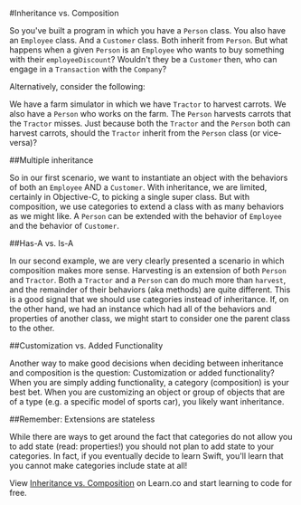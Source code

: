 #Inheritance vs. Composition

So you've built a program in which you have a `Person` class. You also have an `Employee` class. And a `Customer` class. Both inherit from `Person`. But what happens when a given `Person` is an `Employee` who wants to buy something with their `employeeDiscount`? Wouldn't they be a `Customer` then, who can engage in a `Transaction` with the `Company`?

Alternatively, consider the following:

We have a farm simulator in which we have `Tractor` to harvest carrots. We also have a `Person` who works on the farm. The `Person` harvests carrots that the `Tractor` misses. Just because both the `Tractor` and the `Person` both can harvest carrots, should the `Tractor` inherit from the `Person` class (or vice-versa)?

##Multiple inheritance

So in our first scenario, we want to instantiate an object with the behaviors of both an `Employee` AND a `Customer`. With inheritance, we are limited, certainly in Objective-C, to picking a single super class. But with composition, we use categories to extend a class with as many behaviors as we might like. A `Person` can be extended with the behavior of `Employee` and the behavior of `Customer`.

##Has-A vs. Is-A

In our second example, we are very clearly presented a scenario in which composition makes more sense. Harvesting is an extension of both `Person` and `Tractor`. Both a `Tractor` and a `Person` can do much more than `harvest`, and the remainder of their behaviors (aka methods) are quite different. This is a good signal that we should use categories instead of inheritance. If, on the other hand, we had an instance which had all of the behaviors and properties of another class, we might start to consider one the parent class to the other.

##Customization vs. Added Functionality

Another way to make good decisions when deciding between inheritance and composition is the question: Customization or added functionality? When you are simply adding functionality, a category (composition) is your best bet. When you are customizing an object or group of objects that are of a type (e.g. a specific model of sports car), you likely want inheritance.

##Remember: Extensions are stateless

While there are ways to get around the fact that categories do not allow you to add state (read: properties!) you should not plan to add state to your categories. In fact, if you eventually decide to learn Swift, you'll learn that you cannot make categories include state at all!


<p data-visibility='hidden'>View <a href='https://learn.co/lessons/ios-reading-inheritanceVsComposition' title='Inheritance vs. Composition'>Inheritance vs. Composition</a> on Learn.co and start learning to code for free.</p>
